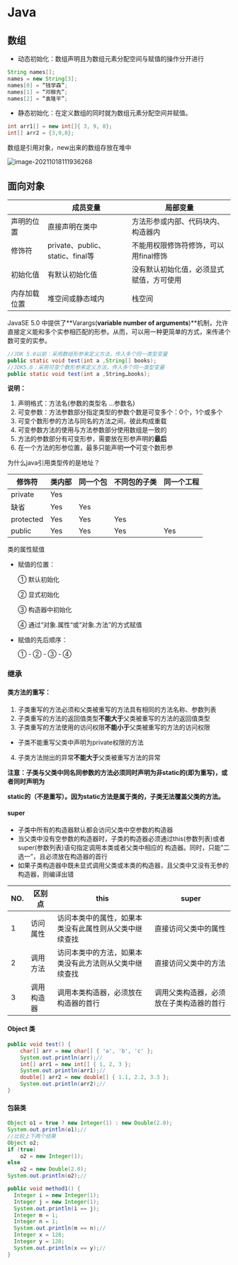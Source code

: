 # Java

## 数组

* 动态初始化：数组声明且为数组元素分配空间与赋值的操作分开进行

````java
String names[];
names = new String[3];
names[0] = “钱学森”;
names[1] = “邓稼先”;
names[2] = “袁隆平”;
````

* 静态初始化：在定义数组的同时就为数组元素分配空间并赋值。

````java
int arr1[] = new int[]{ 3, 9, 8};
int[] arr2 = {3,9,8};
````

数组是引用对象，new出来的数组存放在堆中

![image-20211018111936268](https://cdn.jsdelivr.net/gh/oyw6719119/gitbookpig/202110181119602.png)

## 面向对象

|              | 成员变量                         | 局部变量                                 |
| ------------ | -------------------------------- | ---------------------------------------- |
| 声明的位置   | 直接声明在类中                   | 方法形参或内部、代码块内、构造器内       |
| 修饰符       | private、public、static、final等 | 不能用权限修饰符修饰，可以用final修饰    |
| 初始化值     | 有默认初始化值                   | 没有默认初始化值，必须显式赋值，方可使用 |
| 内存加载位置 | 堆空间或静态域内                 | 栈空间                                   |

JavaSE 5.0 中提供了**Varargs(**variable number of arguments**)**机制，允许直接定义能和多个实参相匹配的形参。从而，可以用一种更简单的方式，来传递个数可变的实参。

````java
//JDK 5.0以前：采用数组形参来定义方法，传入多个同一类型变量
public static void test(int a ,String[] books);
//JDK5.0：采用可变个数形参来定义方法，传入多个同一类型变量
public static void test(int a ,String…books);
````

**说明：**

1. 声明格式：方法名(参数的类型名 ...参数名)
2. 可变参数：方法参数部分指定类型的参数个数是可变多个：0个，1个或多个
3. 可变个数形参的方法与同名的方法之间，彼此构成重载
4. 可变参数方法的使用与方法参数部分使用数组是一致的
5. 方法的参数部分有可变形参，需要放在形参声明的**最后**
6. 在一个方法的形参位置，最多只能声明**一个**可变个数形参

为什么java引用类型传的是地址？

| 修饰符    | 类内部 | 同一个包 | 不同包的子类 | 同一个工程 |
| --------- | ------ | -------- | ------------ | ---------- |
| private   | Yes    |          |              |            |
| 缺省      | Yes    | Yes      |              |            |
| protected | Yes    | Yes      | Yes          |            |
| public    | Yes    | Yes      | Yes          | Yes        |

类的属性赋值

* 赋值的位置：

  ① 默认初始化

  ② 显式初始化

  ③ 构造器中初始化

  ④ 通过“对象.属性“或“对象.方法”的方式赋值

* 赋值的先后顺序：

  ① - ② - ③ - ④

### 继承

#### 类方法的重写：  

1. 子类重写的方法必须和父类被重写的方法具有相同的方法名称、参数列表
2. 子类重写的方法的返回值类型**不能大于**父类被重写的方法的返回值类型
3. 子类重写的方法使用的访问权限**不能小于**父类被重写的方法的访问权限
* 子类不能重写父类中声明为private权限的方法
4. 子类方法抛出的异常**不能大于**父类被重写方法的异常

**注意：子类与父类中同名同参数的方法必须同时声明为非static的(即为重写)，或者同时声明为**

**static的（不是重写）。因为static方法是属于类的，子类无法覆盖父类的方法。**

#### super

* 子类中所有的构造器默认都会访问父类中空参数的构造器 
* 当父类中没有空参数的构造器时，子类的构造器必须通过this(参数列表)或者super(参数列表)语句指定调用本类或者父类中相应的
  构造器。同时，只能”二选一”，且必须放在构造器的首行
* 如果子类构造器中既未显式调用父类或本类的构造器，且父类中又没有无参的构造器，则编译出错

| NO.  | 区别点     | this                                                   | super                                    |
| ---- | ---------- | ------------------------------------------------------ | ---------------------------------------- |
| 1    | 访问属性   | 访问本类中的属性，如果本类没有此属性则从父类中继续查找 | 直接访问父类中的属性                     |
| 2    | 调用方法   | 访问本类中的方法，如果本类没有此方法则从父类中继续查找 | 直接访问父类中的方法                     |
| 3    | 调用构造器 | 调用本类构造器，必须放在构造器的首行                   | 调用父类构造器，必须放在子类构造器的首行 |

#### Object 类

````java
public void test() {
	char[] arr = new char[] { 'a', 'b', 'c' };
	System.out.println(arr);//
	int[] arr1 = new int[] { 1, 2, 3 };
	System.out.println(arr1);//
	double[] arr2 = new double[] { 1.1, 2.2, 3.3 };
	System.out.println(arr2);//
}
````

#### 包装类

````java
Object o1 = true ? new Integer(1) : new Double(2.0);
System.out.println(o1);//
//比较上下两个结果
Object o2;
if (true)
	o2 = new Integer(1);
else
	o2 = new Double(2.0);
System.out.println(o2);//
````

````java
public void method1() {
  Integer i = new Integer(1);
  Integer j = new Integer(1);
  System.out.println(i == j);
  Integer m = 1;
  Integer n = 1;
  System.out.println(m == n);//
  Integer x = 128;
  Integer y = 128;
  System.out.println(x == y);//
}
````

